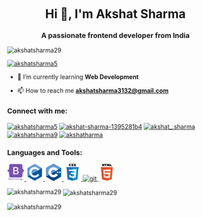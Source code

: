 <h1 align="center">Hi 👋, I'm Akshat Sharma</h1>
<h3 align="center">A passionate frontend developer from India</h3>

<p align="left"> <img src="https://komarev.com/ghpvc/?username=akshatsharma29&label=Profile%20views&color=0e75b6&style=flat" alt="akshatsharma29" /> </p>

<p align="left"> <a href="https://twitter.com/akshatsharma5" target="blank"><img src="https://img.shields.io/twitter/follow/akshatsharma5?logo=twitter&style=for-the-badge" alt="akshatsharma5" /></a> </p>

- 🌱 I’m currently learning **Web Development**

- 📫 How to reach me **akshatsharma3132@gmail.com**

<h3 align="left">Connect with me:</h3>
<p align="left">
<a href="https://twitter.com/akshatsharma5" target="blank"><img align="center" src="https://raw.githubusercontent.com/rahuldkjain/github-profile-readme-generator/master/src/images/icons/Social/twitter.svg" alt="akshatsharma5" height="30" width="40" /></a>
<a href="https://linkedin.com/in/akshat-sharma-1395281b4" target="blank"><img align="center" src="https://raw.githubusercontent.com/rahuldkjain/github-profile-readme-generator/master/src/images/icons/Social/linked-in-alt.svg" alt="akshat-sharma-1395281b4" height="30" width="40" /></a>
<a href="https://instagram.com/akshat_.sharma" target="blank"><img align="center" src="https://raw.githubusercontent.com/rahuldkjain/github-profile-readme-generator/master/src/images/icons/Social/instagram.svg" alt="akshat_.sharma" height="30" width="40" /></a>
<a href="https://www.codechef.com/users/akshatsharma9" target="blank"><img align="center" src="https://cdn.jsdelivr.net/npm/simple-icons@3.1.0/icons/codechef.svg" alt="akshatsharma9" height="30" width="40" /></a>
<a href="https://www.leetcode.com/akshatharma" target="blank"><img align="center" src="https://raw.githubusercontent.com/rahuldkjain/github-profile-readme-generator/master/src/images/icons/Social/leet-code.svg" alt="akshatharma" height="30" width="40" /></a>
</p>

<h3 align="left">Languages and Tools:</h3>
<p align="left"> <a href="https://getbootstrap.com" target="_blank" rel="noreferrer"> <img src="https://raw.githubusercontent.com/devicons/devicon/master/icons/bootstrap/bootstrap-plain-wordmark.svg" alt="bootstrap" width="40" height="40"/> </a> <a href="https://www.cprogramming.com/" target="_blank" rel="noreferrer"> <img src="https://raw.githubusercontent.com/devicons/devicon/master/icons/c/c-original.svg" alt="c" width="40" height="40"/> </a> <a href="https://www.w3schools.com/cpp/" target="_blank" rel="noreferrer"> <img src="https://raw.githubusercontent.com/devicons/devicon/master/icons/cplusplus/cplusplus-original.svg" alt="cplusplus" width="40" height="40"/> </a> <a href="https://www.w3schools.com/css/" target="_blank" rel="noreferrer"> <img src="https://raw.githubusercontent.com/devicons/devicon/master/icons/css3/css3-original-wordmark.svg" alt="css3" width="40" height="40"/> </a> <a href="https://git-scm.com/" target="_blank" rel="noreferrer"> <img src="https://www.vectorlogo.zone/logos/git-scm/git-scm-icon.svg" alt="git" width="40" height="40"/> </a> <a href="https://www.w3.org/html/" target="_blank" rel="noreferrer"> <img src="https://raw.githubusercontent.com/devicons/devicon/master/icons/html5/html5-original-wordmark.svg" alt="html5" width="40" height="40"/> </a> </p>

<p><img align="left" src="https://github-readme-stats.vercel.app/api/top-langs?username=akshatsharma29&show_icons=true&locale=en&layout=compact" alt="akshatsharma29" /></p>

<p>&nbsp;<img align="center" src="https://github-readme-stats.vercel.app/api?username=akshatsharma29&show_icons=true&locale=en" alt="akshatsharma29" /></p>

<p><img align="center" src="https://github-readme-streak-stats.herokuapp.com/?user=akshatsharma29&" alt="akshatsharma29" /></p>
